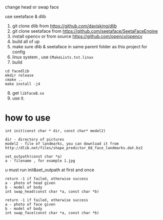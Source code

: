 change head or swap face

use seetaface & dlib

1. git clone dlib from https://github.com/davisking/dlib
2. git clone seetaface from https://github.com/seetaface/SeetaFaceEngine
3. install opencv or from source https://github.com/opencv/opencv
4. build all of up
5. make sure dlib & seetaface in same parent folder as this project for config
6. linux system , use ``CMakeLists.txt.linux``
7. build

```
cd facedlib
mkdir release
cmake ..
make install -j4
```

8. get ``libfaceB.so``
9. use it.


# how to use

```
int init(const char * dir, const char* model2)

dir - directory of pictures
model2 - file of landmarks, you can download it from http://dlib.net/files/shape_predictor_68_face_landmarks.dat.bz2

set_outpath(const char *a)
a - filename , for example 1.jpg
```

u must run init&set_outpath at first and once

```
return -1 if failed, otherwise success
a - photo of head given
b - model of body
int swap_head(const char *a, const char *b)

return -1 if failed, otherwise success
a - photo of face given
b - model of body
int swap_face(const char *a, const char *b)
```
